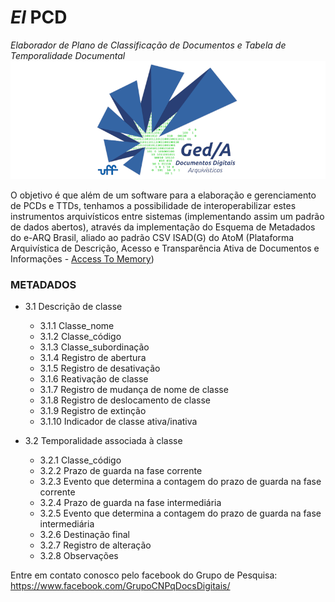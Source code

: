 # *El* PCD
*Elaborador de Plano de Classificação de Documentos e Tabela de Temporalidade Documental*
![Ged/A](assets/gedalogo_800x300.png)

O objetivo é que além de um software para a elaboração e gerenciamento de PCDs e TTDs, tenhamos a possibilidade de interoperabilizar estes instrumentos arquivísticos entre sistemas (implementando assim um padrão de dados abertos), através da implementação do Esquema de Metadados do e-ARQ Brasil, aliado ao padrão CSV ISAD(G) do AtoM (Plataforma Arquivística de Descrição, Acesso e Transparência Ativa de Documentos e Informações - [Access To Memory](https://www.accesstomemory.org/))

### METADADOS
- 3.1 Descrição de classe
    - 3.1.1 Classe_nome
    - 3.1.2 Classe_código
    - 3.1.3 Classe_subordinação
    - 3.1.4 Registro de abertura
    - 3.1.5 Registro de desativação
    - 3.1.6 Reativação de classe
    - 3.1.7 Registro de mudança de nome de classe
    - 3.1.8 Registro de deslocamento de classe
    - 3.1.9 Registro de extinção
    - 3.1.10 Indicador de classe ativa/inativa

- 3.2 Temporalidade associada à classe
    - 3.2.1 Classe_código
    - 3.2.2 Prazo de guarda na fase corrente
    - 3.2.3 Evento que determina a contagem do prazo de guarda na fase corrente
    - 3.2.4 Prazo de guarda na fase intermediária
    - 3.2.5 Evento que determina a contagem do prazo de guarda na fase intermediária
    - 3.2.6 Destinação final
    - 3.2.7 Registro de alteração
    - 3.2.8 Observações

Entre em contato conosco pelo facebook do Grupo de Pesquisa: https://www.facebook.com/GrupoCNPqDocsDigitais/